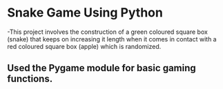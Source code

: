 # Snake Game Using Python
-This project involves the construction of a green coloured square box (snake) that keeps on increasing it length when it comes in contact with a red coloured square box (apple) which is randomized.

## Used the Pygame module for basic gaming functions.


